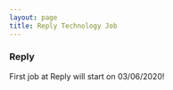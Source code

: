 ```yaml
---
layout: page
title: Reply Technology Job
---
```


### Reply

First job at Reply will start on 03/06/2020!
